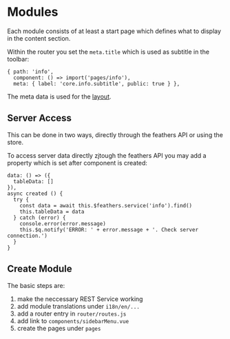 # Modules

Each module consists of at least a start page which defines what to display in the content section.

Within the router you set the `meta.title` which is used as subtitle in the toolbar:

    { path: 'info',
      component: () => import('pages/info'),
      meta: { label: 'core.info.subtitle', public: true } },

The meta data is used for the [layout](layout.md).

## Server Access

This can be done in two ways, directly through the feathers API or using the store.

To access server data directly zjtough the feathers API you may add a property which is set after component is created:

    data: () => ({
      tableData: []
    }),
    async created () {
      try {
        const data = await this.$feathers.service('info').find()
        this.tableData = data
      } catch (error) {
        console.error(error.message)
        this.$q.notify('ERROR: ' + error.message + '. Check server connection.')
      }
    }

## Create Module

The basic steps are:
1. make the neccessary REST Service working
2. add module translations under `i18n/en/...`
3. add a router entry in `router/routes.js`
4. add link to `components/sidebarMenu.vue`
5. create the pages under `pages`
